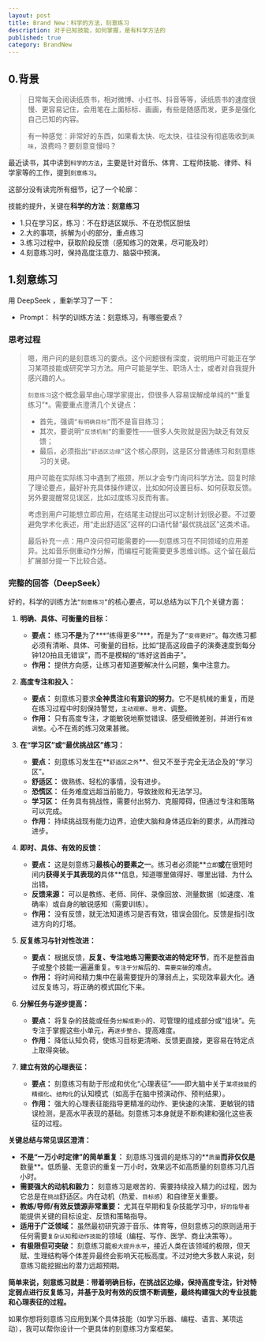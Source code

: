 ```yaml
---
layout: post
title: Brand New：科学的方法，刻意练习
description: 对于已知技能，如何掌握，是有科学方法的
published: true
category: BrandNew
---
```



## 0.背景

> 日常每天会阅读纸质书，相对微博、小红书、抖音等等，读纸质书的速度很慢、更容易记住，会用笔在上面标标、画画，有些是随感而发，更多是强化自己已知的内容。
> 
> 有一种感觉：非常好的东西，如果看太快、吃太快，往往没有彻底吸收到`美味`，浪费吗？要刻意变慢吗？


最近读书，其中讲到`科学的方法`，主要是针对音乐、体育、工程师技能、律师、科学家等的工作，提到`刻意练习`。

这部分没有读完所有细节，记了一个轮廓：

技能的提升，关键在**科学的方法**：**刻意练习**

- 1.只在学习区，练习：不在舒适区娱乐、不在恐慌区胆怯
- 2.大的事项，拆解为小的部分，重点练习
- 3.练习过程中，获取阶段反馈（感知练习的效果，尽可能及时）
- 4.刻意练习时，保持高度注意力、脑袋中预演。


## 1.刻意练习

用 DeepSeek ，重新学习了一下：

* Prompt： 科学的训练方法：刻意练习，有哪些要点？


### 思考过程


> 嗯，用户问的是刻意练习的要点。这个问题很有深度，说明用户可能正在学习某项技能或研究学习方法。用户可能是学生、职场人士，或者对自我提升感兴趣的人。
> 
> `刻意练习`这个概念最早由心理学家提出，但很多人容易误解成单纯的*“重复练习”*。需要重点澄清几个关键点：
> 
> * 首先，强调`“有明确目标”`而不是盲目练习；
> * 其次，要说明`“反馈机制”`的重要性——很多人失败就是因为缺乏有效反馈；
> * 最后，必须指出`“舒适区边缘”`这个核心原则，这是区分普通练习和刻意练习的关键。
> 
> 用户可能在实际练习中遇到了瓶颈，所以才会专门询问科学方法。回复时除了理论要点，最好补充具体操作建议，比如如何设置目标、如何获取反馈。另外要提醒常见误区，比如过度练习反而有害。
> 
> 考虑到用户可能想立即应用，在结尾主动提出可以定制计划很必要。不过要避免学术化表述，用“走出舒适区”这样的口语代替“最优挑战区”这类术语。
> 
> 最后补充一点：用户没问但可能需要的——刻意练习在不同领域的应用差异。比如音乐侧重动作分解，而编程可能需要更多思维训练。这个留在最后扩展部分提一下比较合适。



### 完整的回答（DeepSeek）


好的，科学的训练方法`“刻意练习”`的核心要点，可以总结为以下几个关键方面：

1.  **明确、具体、可衡量的目标：**
    *   **要点：** 练习**不是**为了***“练得更多”***，而是为了`“变得更好”`。每次练习都必须有清晰、具体、可衡量的目标，比如“提高这段曲子的演奏速度到每分钟120拍且无错误”，而不是模糊的“练好这首曲子”。
    *   **作用：** 提供方向感，让练习者知道要解决什么问题，集中注意力。

2.  **高度专注和投入：**
    *   **要点：** 刻意练习要求**全神贯注**和**有意识的努力**。它不是机械的重复，而是在练习过程中时刻保持警觉，`主动观察`、`思考`、调整。
    *   **作用：** 只有高度专注，才能敏锐地察觉错误、感受细微差别，并进行`有效调整`。心不在焉的练习效果甚微。

3.  **在“学习区”或“最优挑战区”练习：**
    *   **要点：** 刻意练习发生在**`舒适区之外`**、但又不至于完全无法企及的“学习区”。
    *   **舒适区：** 做熟练、轻松的事情，没有进步。
    *   **恐慌区：** 任务难度远超当前能力，导致挫败和无法学习。
    *   **学习区：** 任务具有挑战性，需要付出努力、克服障碍，但通过专注和策略可以完成。
    *   **作用：** 持续挑战现有能力边界，迫使大脑和身体适应新的要求，从而推动进步。

4.  **即时、具体、有效的反馈：**
    *   **要点：** 这是刻意练习**最核心的要素之一**。练习者必须能**`立即`**或**在很短时间内**获得关于其表现的**具体**信息，知道哪里做得好、哪里出错、为什么出错。
    *   **反馈来源：** 可以是教练、老师、同伴、录像回放、测量数据（如速度、准确率）或自身的敏锐感知（需要训练）。
    *   **作用：** 没有反馈，就无法知道练习是否有效，错误会固化。反馈是指引改进方向的灯塔。

5.  **反复练习与针对性改进：**
    *   **要点：** 根据反馈，**反复、专注地练习需要改进的特定环节**，而不是整首曲子或整个技能一遍遍重复。`专注于分解`后的、`需要突破`的难点。
    *   **作用：** 将时间和精力集中在最需要提升的薄弱点上，实现效率最大化。通过反复练习，将正确的模式固化下来。

6.  **分解任务与逐步提高：**
    *   **要点：** 将复杂的技能或任务`分解成更小`的、可管理的组成部分或“组块”。先专注于掌握这些小单元，再`逐步整合`、提高难度。
    *   **作用：** 降低认知负荷，使练习目标更清晰、反馈更直接，更容易在特定点上取得突破。

7.  **建立有效的心理表征：**
    *   **要点：** 刻意练习有助于形成和优化“心理表征”——即大脑中关于`某项技能`的`精细化`、`结构化`的认知模式（如高手在脑中预演动作、预判结果）。
    *   **作用：** 强大的心理表征能指导更精准的动作、更快速的决策、更敏锐的错误检测，是高水平表现的基础。刻意练习本身就是不断构建和强化这些表征的过程。

**关键总结与常见误区澄清：**

*   **不是“一万小时定律”的简单重复：** 刻意练习强调的是练习的**`质量`**而非仅仅是**数量**。低质量、无意识的重复一万小时，效果远不如高质量的刻意练习几百小时。
*   **需要强大的动机和毅力：** 刻意练习是艰苦的、需要持续投入精力的过程，因为它总是在`挑战`舒适区。内在动机（热爱、`目标感`）和自律至关重要。
*   **教练/导师/有效反馈源非常重要：** 尤其在早期和复杂技能学习中，`好的指导者`能提供关键的目标设定、反馈和策略指导。
*   **适用于广泛领域：** 虽然最初研究源于音乐、体育等，但刻意练习的原则适用于任何需要`复杂认知`和`动作技能`的领域（编程、写作、医学、商业决策等）。
*   **有极限但可突破：** 刻意练习能`极大提升水平`，接近人类在该领域的极限，但天赋、生理结构等个体差异最终会影响天花板高度。不过对绝大多数人来说，刻意练习能挖掘出的潜力远超预期。

**简单来说，刻意练习就是：带着明确目标，在挑战区边缘，保持高度专注，针对特定弱点进行反复练习，并基于及时有效的反馈不断调整，最终构建强大的专业技能和心理表征的过程。**

如果你想将刻意练习应用到某个具体技能（如学习乐器、编程、语言、某项运动），我可以帮你设计一个更具体的刻意练习方案框架。









[NingG]:    http://ningg.github.io  "NingG"











